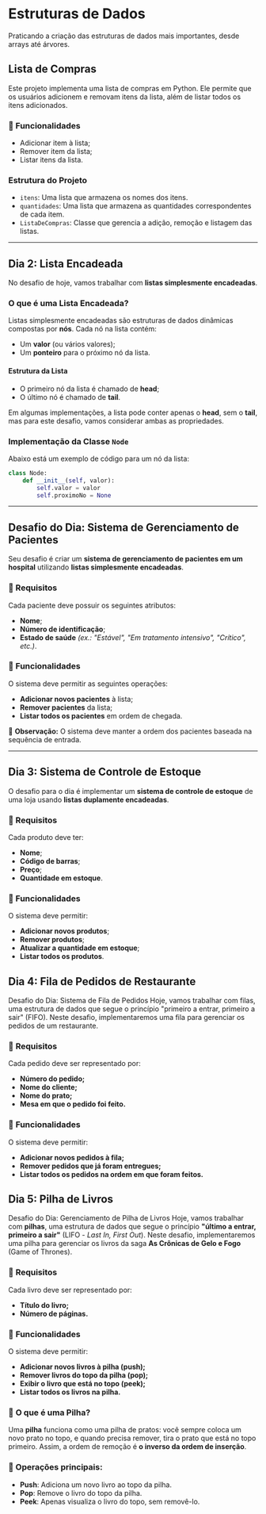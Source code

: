 # **Estruturas de Dados**

Praticando a criação das estruturas de dados mais importantes, desde arrays até árvores.

## **Lista de Compras**

Este projeto implementa uma lista de compras em Python. Ele permite que os usuários adicionem e removam itens da lista, além de listar todos os itens adicionados.

### **🚀 Funcionalidades**

- Adicionar item à lista;
- Remover item da lista;
- Listar itens da lista.

### **Estrutura do Projeto**

- `itens`: Uma lista que armazena os nomes dos itens.
- `quantidades`: Uma lista que armazena as quantidades correspondentes de cada item.
- `ListaDeCompras`: Classe que gerencia a adição, remoção e listagem das listas.

---

## **Dia 2: Lista Encadeada**

No desafio de hoje, vamos trabalhar com **listas simplesmente encadeadas**.

### **O que é uma Lista Encadeada?**

Listas simplesmente encadeadas são estruturas de dados dinâmicas compostas por **nós**. Cada nó na lista contém:

- Um **valor** (ou vários valores);
- Um **ponteiro** para o próximo nó da lista.

#### **Estrutura da Lista**

- O primeiro nó da lista é chamado de **head**;
- O último nó é chamado de **tail**.

Em algumas implementações, a lista pode conter apenas o **head**, sem o **tail**, mas para este desafio, vamos considerar ambas as propriedades.

### **Implementação da Classe `Node`**

Abaixo está um exemplo de código para um nó da lista:

```python
class Node:
    def __init__(self, valor):
        self.valor = valor
        self.proximoNo = None
```

---

## **Desafio do Dia: Sistema de Gerenciamento de Pacientes**

Seu desafio é criar um **sistema de gerenciamento de pacientes em um hospital** utilizando **listas simplesmente encadeadas**.

### **📝 Requisitos**

Cada paciente deve possuir os seguintes atributos:

- **Nome**;
- **Número de identificação**;
- **Estado de saúde** *(ex.: "Estável", "Em tratamento intensivo", "Crítico", etc.)*.

### **🚀 Funcionalidades**

O sistema deve permitir as seguintes operações:

- **Adicionar novos pacientes** à lista;
- **Remover pacientes** da lista;
- **Listar todos os pacientes** em ordem de chegada.

📌 **Observação:** O sistema deve manter a ordem dos pacientes baseada na sequência de entrada.

---

## **Dia 3: Sistema de Controle de Estoque**

O desafio para o dia é implementar um **sistema de controle de estoque** de uma loja usando **listas duplamente encadeadas**.

### **📝 Requisitos**

Cada produto deve ter:

- **Nome**;
- **Código de barras**;
- **Preço**;
- **Quantidade em estoque**.

### **🚀 Funcionalidades**

O sistema deve permitir:

- **Adicionar novos produtos**;
- **Remover produtos**;
- **Atualizar a quantidade em estoque**;
- **Listar todos os produtos**.

## **Dia 4: Fila de Pedidos de Restaurante**

Desafio do Dia: Sistema de Fila de Pedidos
Hoje, vamos trabalhar com filas, uma estrutura de dados que segue o princípio "primeiro a entrar, primeiro a sair" (FIFO). Neste desafio, implementaremos uma fila para gerenciar os pedidos de um restaurante.

### 📝 **Requisitos**
Cada pedido deve ser representado por:

- **Número do pedido;**
- **Nome do cliente;**
- **Nome do prato;**
- **Mesa em que o pedido foi feito.**

### 🚀 **Funcionalidades**
O sistema deve permitir:

- **Adicionar novos pedidos à fila;**
- **Remover pedidos que já foram entregues;**
- **Listar todos os pedidos na ordem em que foram feitos.**

## **Dia 5: Pilha de Livros**

Desafio do Dia: Gerenciamento de Pilha de Livros
Hoje, vamos trabalhar com **pilhas**, uma estrutura de dados que segue o princípio **"último a entrar, primeiro a sair"** (LIFO - *Last In, First Out*). Neste desafio, implementaremos uma pilha para gerenciar os livros da saga **As Crônicas de Gelo e Fogo** (Game of Thrones).

### 📝 **Requisitos**
Cada livro deve ser representado por:

- **Título do livro;**
- **Número de páginas.**

### 🚀 **Funcionalidades**
O sistema deve permitir:

- **Adicionar novos livros à pilha (push);**
- **Remover livros do topo da pilha (pop);**
- **Exibir o livro que está no topo (peek);**
- **Listar todos os livros na pilha.**

### 🔎 **O que é uma Pilha?**
Uma **pilha** funciona como uma pilha de pratos: você sempre coloca um novo prato no topo, e quando precisa remover, tira o prato que está no topo primeiro. Assim, a ordem de remoção é **o inverso da ordem de inserção**.

### 📌 Operações principais:
- **Push**: Adiciona um novo livro ao topo da pilha.
- **Pop**: Remove o livro do topo da pilha.
- **Peek**: Apenas visualiza o livro do topo, sem removê-lo.
